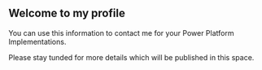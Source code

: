 ## Welcome to my profile
You can use this information to contact me for your Power Platform Implementations.

Please stay tunded for more details which will be published in this space.


